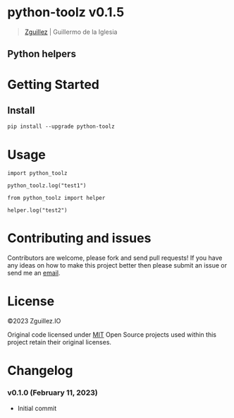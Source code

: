 # python-toolz v0.1.5

> [Zguillez](https://zguillez.io) | Guillermo de la Iglesia

## Python helpers

# Getting Started

## Install

```
pip install --upgrade python-toolz
```

# Usage

```
import python_toolz

python_toolz.log("test1")
```

```
from python_toolz import helper

helper.log("test2")
```

# Contributing and issues

Contributors are welcome, please fork and send pull requests! If you have any ideas on how to make this project better
then please submit an issue or send me an [email](mailto:guillermo@delaiglesia.email).

# License

©2023 Zguillez.IO

Original code licensed under [MIT](https://en.wikipedia.org/wiki/MIT_License) Open Source projects used within this
project retain their original licenses.

# Changelog

### v0.1.0 (February 11, 2023)

* Initial commit
